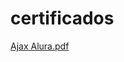 # certificados
[Ajax Alura.pdf](https://github.com/marck0101/certificados/files/9685128/Ajax.Alura.pdf)
